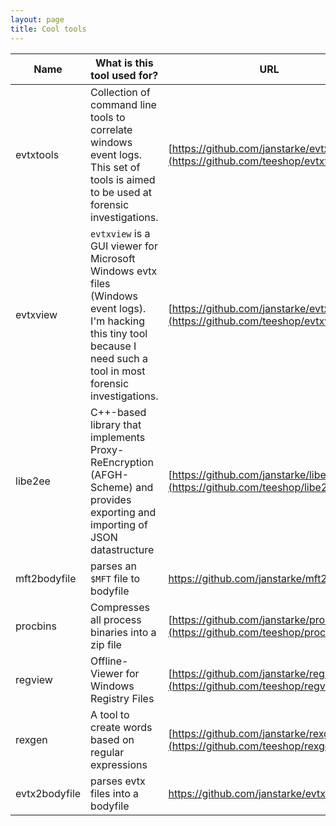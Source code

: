 ```yaml
---
layout: page
title: Cool tools
---
```


| Name | What is this tool used for? | URL | Status |
|-|-|-|-| 
|evtxtools | Collection of command line tools to correlate windows event logs. This set of tools is aimed to be used at forensic investigations. | [https://github.com/janstarke/evtxtools](https://github.com/teeshop/evtxtools)| need's reorganization|
|evtxview | `evtxview` is a GUI viewer for Microsoft Windows evtx files (Windows event logs). I'm hacking this tiny tool because I need such a tool in most forensic investigations. | [https://github.com/janstarke/evtxview](https://github.com/teeshop/evtxview) | final, but boring |
|libe2ee|C++-based library that implements Proxy-ReEncryption (AFGH-Scheme) and provides exporting and importing of JSON datastructure|[https://github.com/janstarke/libe2ee](https://github.com/teeshop/libe2ee)| PoC, abondened|
|mft2bodyfile|parses an `$MFT` file to bodyfile | https://github.com/janstarke/mft2bodyfile |[![Crate](https://img.shields.io/crates/v/mft2bodyfile.svg)](https://crates.io/crates/mft2bodyfile)|
|procbins|Compresses all process binaries into a zip file|[https://github.com/janstarke/procbins](https://github.com/teeshop/procbins)|[![Crates.io](https://img.shields.io/crates/v/procbins)](https://img.shields.io/crates/v/procbins)|
|regview|Offline-Viewer for Windows Registry Files|[https://github.com/janstarke/regview](https://github.com/teeshop/regview)| |
|rexgen|A tool to create words based on regular expressions|[https://github.com/janstarke/rexgen](https://github.com/teeshop/rexgen)| |
|evtx2bodyfile|parses evtx files into a bodyfile | https://github.com/janstarke/evtx2bodyfile | Waiting for [https://github.com/omerbenamram/evtx/pull/195](https://github.com/omerbenamram/evtx/pull/195) |